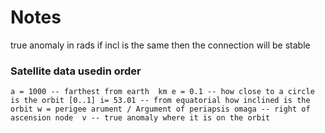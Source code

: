 # Notes

true anomaly in rads 
if incl is the same then the connection will be stable 

### Satellite data usedin order
``
a = 1000 -- farthest from earth  km
e = 0.1 -- how close to a circle is the orbit [0..1]
i= 53.01 -- from equatorial how inclined is the orbit
w = perigee arument / Argument of periapsis
omaga -- right of ascension node 
v -- true anomaly where it is on the orbit
``
